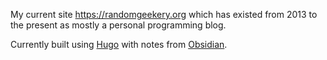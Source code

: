 My current site https://randomgeekery.org which has existed from 2013 to the present as mostly a personal programming blog.

Currently built using [Hugo](Hugo.md)  with notes from [Obsidian](Obsidian.md).

